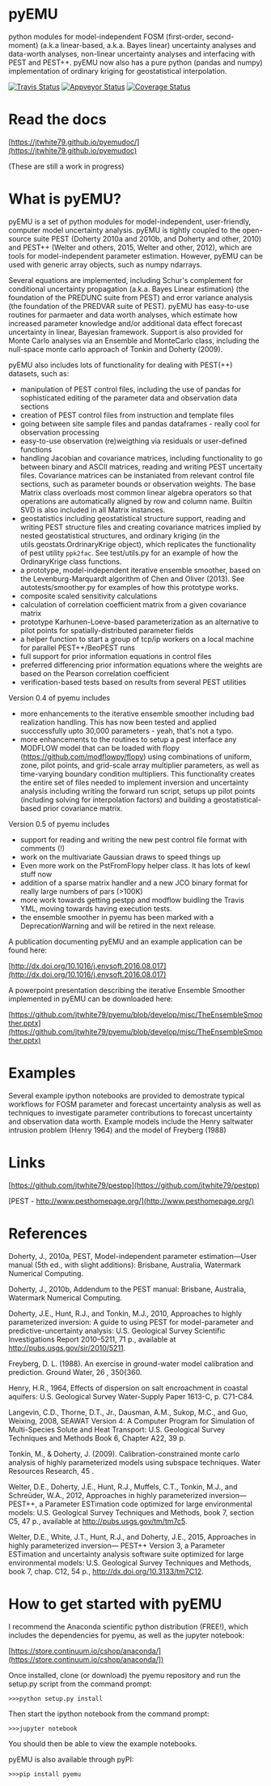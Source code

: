 pyEMU
=====

python modules for model-independent FOSM (first-order, second-moment) (a.k.a linear-based, a.k.a. Bayes linear) uncertainty analyses and data-worth analyses, non-linear uncertainty analyses and interfacing with PEST and PEST++.  pyEMU now also has a pure python (pandas and numpy) implementation of ordinary kriging for geostatistical interpolation.   

[![Travis Status](https://travis-ci.org/jtwhite79/pyemu.svg?branch=master)](https://travis-ci.org/jtwhite79/pyemu)
[![Appveyor Status](https://ci.appveyor.com/api/projects/status/github/jtwhite79/pyemu?branch=master&svg=true)](https://ci.appveyor.com/project/jtwhite79/pyemu)
[![Coverage Status](https://coveralls.io/repos/github/jtwhite79/pyemu/badge.svg?branch=develop)](https://coveralls.io/github/jtwhite79/pyemu?branch=develop)

Read the docs
=============

[https://jtwhite79.github.io/pyemudoc/](https://jtwhite79.github.io/pyemudoc)

(These are still a work in progress)

What is pyEMU?
================

pyEMU is a set of python modules for model-independent, user-friendly, computer model uncertainty analysis.  pyEMU is tightly coupled to the open-source suite PEST (Doherty 2010a and 2010b, and Doherty and other, 2010) and PEST++ (Welter and others, 2015, Welter and other, 2012), which are tools for model-independent parameter estimation.  However, pyEMU can be used with generic array objects, such as numpy ndarrays.

Several equations are implemented, including Schur's complement for conditional uncertainty propagation (a.k.a. Bayes Linear estimation) (the foundation of the PREDUNC suite from PEST) and error variance analysis (the foundation of the PREDVAR suite of PEST).  pyEMU has easy-to-use routines for parmaeter and data worth analyses, which estimate how increased parameter knowledge and/or additional data effect forecast uncertainty in linear, Bayesian framework.  Support is also provided for Monte Carlo analyses via an Ensemble and MonteCarlo class, including the null-space monte carlo approach of Tonkin and Doherty (2009).

pyEMU also includes lots of functionality for dealing with PEST(++) datasets, such as:
* manipulation of PEST control files, including the use of pandas for sophisticated editing of the parameter data and observation data sections
* creation of PEST control files from instruction and template files
* going between site sample files and pandas dataframes - really cool for observation processing
* easy-to-use observation (re)weigthing via residuals or user-defined functions
* handling Jacobian and covariance matrices, including functionality to go between binary and ASCII matrices, reading and writing PEST uncertaity files.  Covariance matrices can be instaniated from relevant control file sections, such as parameter bounds or observation weights.  The base Matrix class overloads most common linear algebra operators so that operations are automatically aligned by row and column name.  Builtin SVD is also included in all Matrix instances.
* geostatistics including geostatistical structure support, reading and writing PEST structure files and creating covariance matrices implied by nested geostatistical structures, and ordinary kriging (in the utils.geostats.OrdrinaryKrige object), which replicates the functionality of pest utility ``ppk2fac``. See test/utils.py for an example of how the OrdinaryKrige class functions.
* a prototype, model-independent iterative ensemble smoother, based on the Levenburg-Marquardt algorithm of Chen and Oliver (2013).  See autotests/smoother.py for examples of how this prototype works.
* composite scaled sensitivity calculations
* calculation of correlation coefficient matrix from a given covariance matrix
* prototype Karhunen-Loeve-based parameterization as an alternative to pilot points for spatially-distributed parameter fields
* a helper function to start a group of tcp/ip workers on a local machine for parallel PEST++/BeoPEST runs
* full support for prior information equations in control files
* preferred differencing prior information equations where the weights are based on the Pearson correlation coefficient
* verification-based tests based on results from several PEST utilities

Version 0.4 of pyemu includes

* more enhancements to the iterative ensemble smoother including bad realization handling.  This has now been tested and applied succcessfully upto 30,000 parameters - yeah, that's not a typo.
* more enhancements to the routines to setup a pest interface any MODFLOW model that can be loaded with flopy (https://github.com/modflowpy/flopy) using combinations of uniform, zone, pilot points, and grid-scale array multiplier parameters, as well as time-varying boundary condition multipliers. This functionality creates the entire set of files needed to implement inversion and uncertainty analysis including writing the forward run script, setups up pilot points (including solving for interpolation factors) and building a geostatistical-based prior covariance matrix.

Version 0.5 of pyemu includes

* support for reading and writing the new pest control file format with comments (!)
* work on the multivariate Gaussian draws to speed things up
* Even more work on the PstFromFlopy helper class.  It has lots of kewl stuff now
* addition of a sparse matrix handler and a new JCO binary format for really large numbers of pars (>100K)
* more work towards getting pestpp and modflow buidling the Travis YML, moving towards having execution tests.
* the ensemble smoother in pyemu has been marked with a DeprecationWarning and will be retired in the next release.

A publication documenting pyEMU and an example application can be found here:

[http://dx.doi.org/10.1016/j.envsoft.2016.08.017](http://dx.doi.org/10.1016/j.envsoft.2016.08.017)

A powerpoint presentation describing the iterative Ensemble Smoother implemented in pyEMU can be downloaded here:

[https://github.com/jtwhite79/pyemu/blob/develop/misc/TheEnsembleSmoother.pptx](https://github.com/jtwhite79/pyemu/blob/develop/misc/TheEnsembleSmoother.pptx)

Examples
========

Several example ipython notebooks are provided to demostrate typical workflows for FOSM parameter and forecast uncertainty analysis as well as techniques to investigate parameter contributions to forecast uncertainty and observation data worth. Example models include the Henry saltwater intrusion problem (Henry 1964) and the model of Freyberg (1988)

Links
=====

[https://github.com/jtwhite79/pestpp](https://github.com/jtwhite79/pestpp)

[PEST - http://www.pesthomepage.org/](http://www.pesthomepage.org/)



References
==========

Doherty, J., 2010a, PEST, Model-independent parameter estimation—User manual (5th ed., with slight additions):
Brisbane, Australia, Watermark Numerical Computing.

Doherty, J., 2010b, Addendum to the PEST manual: Brisbane, Australia, Watermark Numerical Computing.

Doherty, J.E., Hunt, R.J., and Tonkin, M.J., 2010, Approaches to highly parameterized inversion: A guide to using PEST for model-parameter and predictive-uncertainty analysis: U.S. Geological Survey Scientific Investigations Report 2010–5211, 71 p., available at http://pubs.usgs.gov/sir/2010/5211.

Freyberg, D. L. (1988). An exercise in ground-water model calibration and prediction. Ground Water, 26 , 350{360.

Henry, H.R., 1964, Effects of dispersion on salt encroachment in coastal aquifers: U.S. Geological Survey Water-Supply Paper 1613-C, p. C71-C84.

Langevin, C.D., Thorne, D.T., Jr., Dausman, A.M., Sukop, M.C., and Guo, Weixing, 2008, SEAWAT Version 4: A Computer Program for Simulation of Multi-Species Solute and Heat Transport: U.S. Geological Survey Techniques and Methods Book 6, Chapter A22, 39 p.

Tonkin, M., & Doherty, J. (2009). Calibration-constrained monte carlo analysis of highly parameterized models using subspace techniques. Water Resources Research, 45 .

Welter, D.E., Doherty, J.E., Hunt, R.J., Muffels, C.T., Tonkin, M.J., and Schreüder, W.A., 2012, Approaches in highly parameterized inversion—PEST++, a Parameter ESTimation code optimized for large environmental models: U.S. Geological Survey Techniques and Methods, book 7, section C5, 47 p., available at http://pubs.usgs.gov/tm/tm7c5.

Welter, D.E., White, J.T., Hunt, R.J., and Doherty, J.E., 2015, Approaches in highly parameterized inversion— PEST++ Version 3, a Parameter ESTimation and uncertainty analysis software suite optimized for large environmental models: U.S. Geological Survey Techniques and Methods, book 7, chap. C12, 54 p., http://dx.doi.org/10.3133/tm7C12.


How to get started with pyEMU
=============================

I recommend the Anaconda scientific python distribution (FREE!), which includes the dependencies for pyemu, as well as the jupyter notebook:

[https://store.continuum.io/cshop/anaconda/](https://store.continuum.io/cshop/anaconda/])

Once installed, clone (or download) the pyemu repository and run the setup.py script from the command prompt:

`>>>python setup.py install`

Then start the ipython notebook from the command prompt:

`>>>jupyter notebook`

You should then be able to view the example notebooks.

pyEMU is also available through pyPI:

`>>>pip install pyemu`



